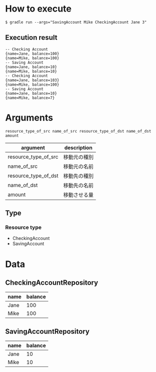 # How to execute

```
$ gradle run --args="SavingAccount Mike CheckingAccount Jane 3"
```

## Execution result 

```
-- Checking Account
{name=Jane, balance=100}
{name=Mike, balance=100}
-- Saving Account
{name=Jane, balance=10}
{name=Mike, balance=10}
-- Checking Account
{name=Jane, balance=103}
{name=Mike, balance=100}
-- Saving Account
{name=Jane, balance=10}
{name=Mike, balance=7}
```

# Arguments

```
resource_type_of_src name_of_src resource_type_of_dst name_of_dst amount
```

|  argument              |  description   |
|  --                    |  --            |
|  resource_type_of_src  |  移動元の種別  |
|  name_of_src           |  移動元の名前  |
|  resource_type_of_dst  |  移動先の種別  |
|  name_of_dst           |  移動先の名前  |
|  amount                |  移動させる量  |

## Type

### Resource type

- CheckingAccount
- SavingAccount

# Data

## CheckingAccountRepository

|  name  |  balance  |
|  --    |  --   |
|  Jane  |  100  |
|  Mike  |  100  |

## SavingAccountRepository

|  name  |  balance  |
|  --    |  --   |
|  Jane  |  10  |
|  Mike  |  10  |